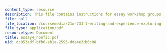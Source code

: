 ```yaml
---
content_type: resource
description: This file contains instructions for essay workshop groups.
file: null
file_location: /coursemedia/21w-731-1-writing-and-experience-exploring-self-in-society-spring-2004/dc853adfbfb6eb1a2595dde4e3cb6c08_essay4_nonfic.pdf
file_type: application/pdf
resourcetype: Document
title: essay4_nonfic.pdf
uid: dc853adf-bfb6-eb1a-2595-dde4e3cb6c08
---
```

